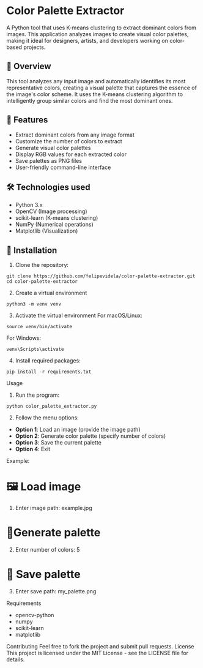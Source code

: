 # Color Palette Extractor

A Python tool that uses K-means clustering to extract dominant colors from images. This application analyzes images to create visual color palettes, making it ideal for designers, artists, and developers working on color-based projects.

## 🎨 Overview
This tool analyzes any input image and automatically identifies its most representative colors, creating a visual palette that captures the essence of the image's color scheme. It uses the K-means clustering algorithm to intelligently group similar colors and find the most dominant ones.

## 🌟 Features
- Extract dominant colors from any image format
- Customize the number of colors to extract
- Generate visual color palettes
- Display RGB values for each extracted color
- Save palettes as PNG files
- User-friendly command-line interface

## 🛠️ Technologies used
- Python 3.x
- OpenCV (Image processing)
- scikit-learn (K-means clustering)
- NumPy (Numerical operations)
- Matplotlib (Visualization)

## 🧩 Installation

1. Clone the repository:
```
git clone https://github.com/felipevidela/color-palette-extractor.git
cd color-palette-extractor
```


2. Create a virtual environment
```
python3 -m venv venv
```

3. Activate the virtual environment
For macOS/Linux:

```
source venv/bin/activate
```

For Windows:

```
venv\Scripts\activate
```

4. Install required packages:

```
pip install -r requirements.txt
```

Usage
1. Run the program:

```
python color_palette_extractor.py
```

2. Follow the menu options:

- **Option 1**: Load an image (provide the image path)
- **Option 2**: Generate color palette (specify number of colors)
- **Option 3**: Save the current palette
- **Option 4**: Exit

Example:

# 🖼️ Load image
1. Enter image path: example.jpg

# 🎨Generate palette
2. Enter number of colors: 5

# 💾 Save palette
3. Enter save path: my_palette.png

Requirements

- opencv-python
- numpy
- scikit-learn
- matplotlib

Contributing
Feel free to fork the project and submit pull requests.
License
This project is licensed under the MIT License - see the LICENSE file for details.




















